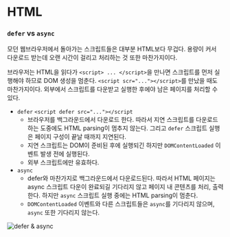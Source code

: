 # HTML

### `defer` vs `async`

모던 웹브라우저에서 돌아가는 스크립트들은 대부분 HTML보다 무겁다. 용량이 커서 다운로드 받는데 오랜 시간이 걸리고 처리하는 것 또한 마찬가지이다.

브라우저는 HTML을 읽다가 `<script> ... </script>`을 만나면 스크립트를 먼저 실행해야 하므로 DOM 생성을 멈춘다. `<script scr="..."></script>`를 만났을 때도 마찬가지이다. 외부에서 스크립트를 다운받고 실행한 후에야 남은 페이지를 처리할 수 있다.

- `defer`
  `<script defer src="..."></script`
  - 브라우저를 백그라운드에서 다운로드 한다. 따라서 지연 스크립트를 다운로드 하는 도중에도 HTML parsing이 멈추지 않는다. 그리고 `defer` 스크립트 실행은 페이지 구성이 끝날 때까지 지연된다.
  - 지연 스크립트는 DOM이 준비된 후에 실행되긴 하지만 `DOMContentLoaded` 이벤트 발생 전에 실행된다.
  - 외부 스크립트에만 유효하다.
- `async`
  - defer와 마찬가지로 백그라운드에서 다운로드된다. 따라서 HTML 페이지는 async 스크립트 다운이 완료되길 기다리지 않고 페이지 내 콘텐츠를 처리, 출력한다. 하지만 `async` 스크립트 실행 중에는 HTML parsing이 멈춘다.
  - `DOMContentLoaded` 이벤트와 다른 스크립트들은 `async`를 기다리지 않으며, `async` 또한 기다리지 않는다.

![defer & async](https://user-images.githubusercontent.com/88878874/225210436-e6c10d7f-55f4-4a09-898f-8e5fb43eff13.png)
